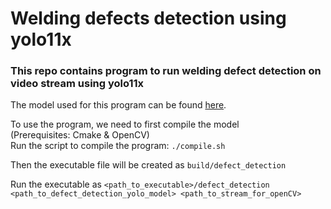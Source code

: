 # Welding defects detection using yolo11x

### This repo contains program to run welding defect detection on video stream using yolo11x
The model used for this program can be found [here](https://drive.google.com/file/d/1lb_11Mwi-oPx4SRMbpwnJGXS5d7uwQ07/view?usp=sharing).  

To use the program, we need to first compile the model  
(Prerequisites: Cmake & OpenCV)  
Run the script to compile the program: `./compile.sh`

Then the executable file will be created as `build/defect_detection`

Run the executable as `<path_to_executable>/defect_detection <path_to_defect_detection_yolo_model> <path_to_stream_for_openCV>`
